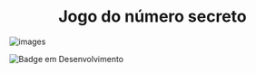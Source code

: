 <h1 align="center"> Jogo do número secreto </h1>

![images](https://github.com/user-attachments/assets/6a049c96-e82f-4a02-8cd0-9fe53a0f3004)

![Badge em Desenvolvimento](http://img.shields.io/static/v1?label=STATUS&message=EM%20DESENVOLVIMENTO&color=GREEN&style=for-the-badge)
